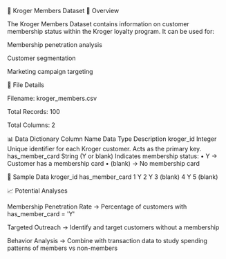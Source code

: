 🛒 Kroger Members Dataset
📄 Overview

The Kroger Members Dataset contains information on customer membership status within the Kroger loyalty program.
It can be used for:

Membership penetration analysis

Customer segmentation

Marketing campaign targeting

📂 File Details

Filename: kroger_members.csv

Total Records: 100

Total Columns: 2

📊 Data Dictionary
Column Name	Data Type	Description
kroger_id	Integer	Unique identifier for each Kroger customer. Acts as the primary key.
has_member_card	String (Y or blank)	Indicates membership status:
• Y → Customer has a membership card
• (blank) → No membership card


📝 Sample Data
kroger_id	  has_member_card
1	          Y
2	          Y
3	          (blank)
4	          Y
5	          (blank)


📈 Potential Analyses

Membership Penetration Rate → Percentage of customers with has_member_card = 'Y'

Targeted Outreach → Identify and target customers without a membership

Behavior Analysis → Combine with transaction data to study spending patterns of members vs non-members
